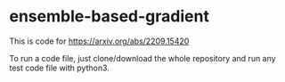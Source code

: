 # ensemble-based-gradient

This is code for https://arxiv.org/abs/2209.15420

To run a code file, just clone/download the whole repository and run any test code file with python3.

